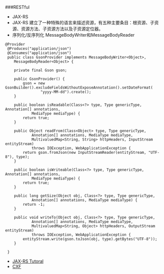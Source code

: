 ###RESTful
- JAX-RS
- JAX-RS 建立了一种特殊的语言来描述资源，有五种主要条目：根资源、子资源、资源方法、子资源方法以及子资源定位器。
- 序列化/反序列化 MessageBodyWriter和MessageBodyReader

```
@Provider 
 @Produces("application/json") 
 @Consumes("application/json") 
 public class GsonProvider implements MessageBodyWriter<Object>, 
    MessageBodyReader<Object> { 

    private final Gson gson; 

    public GsonProvider() { 
        gson = new GsonBuilder().excludeFieldsWithoutExposeAnnotation().setDateFormat( 
                "yyyy-MM-dd").create(); 
    } 

    public boolean isReadable(Class<?> type, Type genericType, Annotation[] annotations, 
            MediaType mediaType) { 
        return true; 
    } 

    public Object readFrom(Class<Object> type, Type genericType, 
            Annotation[] annotations, MediaType mediaType, 
            MultivaluedMap<String, String> httpHeaders, InputStream entityStream) 
            throws IOException, WebApplicationException { 
        return gson.fromJson(new InputStreamReader(entityStream, "UTF-8"), type); 
    } 

    public boolean isWriteable(Class<?> type, Type genericType, Annotation[] annotations, 
            MediaType mediaType) { 
        return true; 
    } 

    public long getSize(Object obj, Class<?> type, Type genericType, 
            Annotation[] annotations, MediaType mediaType) { 
        return -1; 
    } 

    public void writeTo(Object obj, Class<?> type, Type genericType, 
            Annotation[] annotations, MediaType mediaType, 
            MultivaluedMap<String, Object> httpHeaders, OutputStream entityStream) 
            throws IOException, WebApplicationException { 
        entityStream.write(gson.toJson(obj, type).getBytes("UTF-8")); 
    } 

 }
```

- [JAX-RS Tutoral](http://docs.oracle.com/javaee/6/tutorial/doc/gilik.html)
- [CXF](https://www.ibm.com/developerworks/cn/opensource/os-restfulwebservices/index.html)
